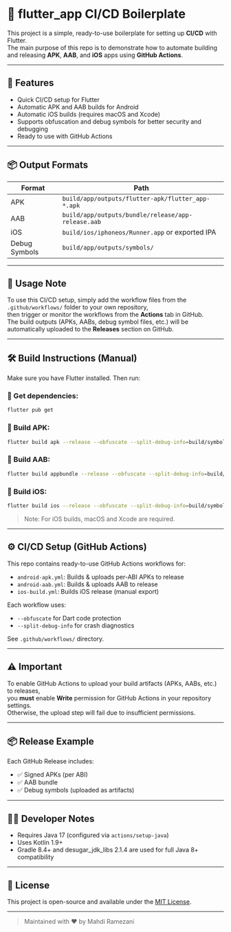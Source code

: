 # 📱 flutter_app CI/CD Boilerplate

This project is a simple, ready-to-use boilerplate for setting up **CI/CD** with Flutter.  
The main purpose of this repo is to demonstrate how to automate building and releasing **APK**, **AAB**, and **iOS** apps using **GitHub Actions**.

---

## 🚀 Features

- Quick CI/CD setup for Flutter
- Automatic APK and AAB builds for Android
- Automatic iOS builds (requires macOS and Xcode)
- Supports obfuscation and debug symbols for better security and debugging
- Ready to use with GitHub Actions

---



## 📦 Output Formats

| Format | Path |
|--------|------|
| APK | `build/app/outputs/flutter-apk/flutter_app-*.apk` |
| AAB | `build/app/outputs/bundle/release/app-release.aab` |
| iOS | `build/ios/iphoneos/Runner.app` or exported IPA |
| Debug Symbols | `build/app/outputs/symbols/` |




---

## 📌 Usage Note

To use this CI/CD setup, simply add the workflow files from the `.github/workflows/` folder to your own repository,  
then trigger or monitor the workflows from the **Actions** tab in GitHub.  
The build outputs (APKs, AABs, debug symbol files, etc.) will be automatically uploaded to the **Releases** section on GitHub.

---



## 🛠 Build Instructions (Manual)

Make sure you have Flutter installed. Then run:

### 🔹 Get dependencies:
```bash
flutter pub get
```

### 🔹 Build APK:
```bash
flutter build apk --release --obfuscate --split-debug-info=build/symbols --split-per-abi
```

### 🔹 Build AAB:
```bash
flutter build appbundle --release --obfuscate --split-debug-info=build/symbols
```

### 🔹 Build iOS:
```bash
flutter build ios --release --obfuscate --split-debug-info=build/symbols
```

> Note: For iOS builds, macOS and Xcode are required.

---

## ⚙️ CI/CD Setup (GitHub Actions)

This repo contains ready-to-use GitHub Actions workflows for:

- `android-apk.yml`: Builds & uploads per-ABI APKs to release
- `android-aab.yml`: Builds & uploads AAB to release
- `ios-build.yml`: Builds iOS release (manual export)

Each workflow uses:
- `--obfuscate` for Dart code protection
- `--split-debug-info` for crash diagnostics

See `.github/workflows/` directory.

---


## ⚠️ Important

To enable GitHub Actions to upload your build artifacts (APKs, AABs, etc.) to releases,  
you **must** enable **Write** permission for GitHub Actions in your repository settings.  
Otherwise, the upload step will fail due to insufficient permissions.

---

## 📦 Release Example

Each GitHub Release includes:

- ✅ Signed APKs (per ABI)
- ✅ AAB bundle
- ✅ Debug symbols (uploaded as artifacts)

---

## 🧑‍💻 Developer Notes

- Requires Java 17 (configured via `actions/setup-java`)
- Uses Kotlin 1.9+
- Gradle 8.4+ and desugar_jdk_libs 2.1.4 are used for full Java 8+ compatibility

---

## 📄 License

This project is open-source and available under the [MIT License](LICENSE).

---



> Maintained with ❤️ by Mahdi Ramezani
